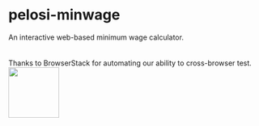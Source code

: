 # pelosi-minwage
An interactive web-based minimum wage calculator.
<br/><br/><br/>
Thanks to BrowserStack for automating our ability to cross-browser test.<br/>
<img src="http://www.insightoutnews.org/jaffe/Logo-01.svg" width="100" height="100"> 
